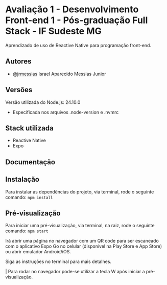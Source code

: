 
# Avaliação 1 - Desenvolvimento Front-end 1 - Pós-graduação Full Stack - IF Sudeste MG

Aprendizado de uso de Reactive Native para programação front-end.

## Autores
- [@jrmessias](https://www.github.com/jrmessias) Israel Aparecido Messias Junior

## Versões
Versão utilizada do Node.js: 24.10.0
* Especificada nos arquivos .node-version e .nvmrc

## Stack utilizada
- Reactive Native
- Expo

## Documentação



## Instalação

Para instalar as dependências do projeto, via terminal, rode o seguinte comando: `npm install`

## Pré-visualização

Para iniciar uma pré-visualização, via terminal, na raiz, rode o seguinte comando: `npm start`

Irá abrir uma página no navegador com um QR code para ser escaneado com o aplicativo Expo Go no celular (disponível na Play Store e App Store) ou abrir emulador Android/iOS.

Siga as instruções no terminal para mais detalhes.

| Para rodar no navegador pode-se utilizar a tecla W após iniciar a pré-visualização.
